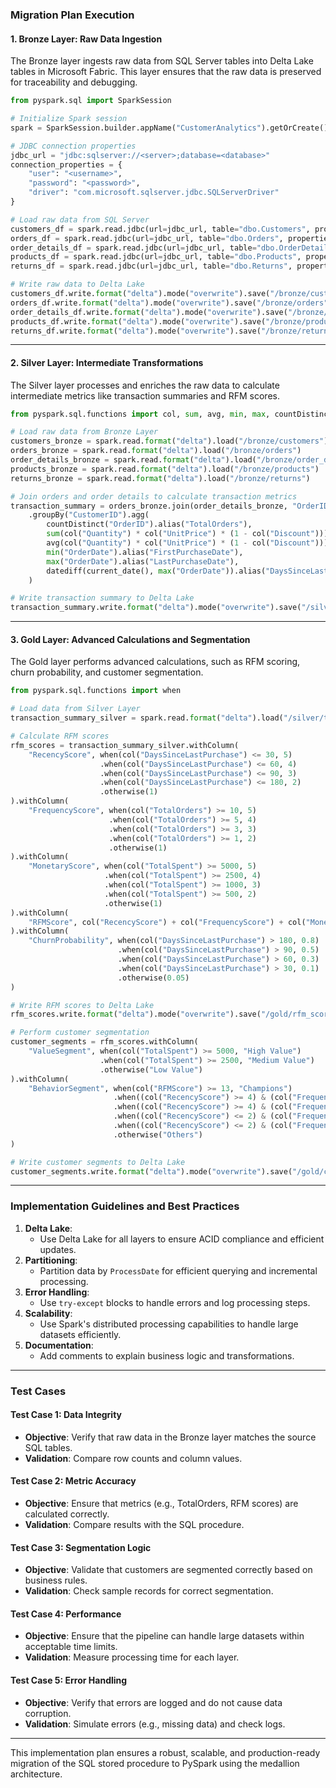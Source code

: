 ### Migration Plan Execution

#### **1. Bronze Layer: Raw Data Ingestion**
The Bronze layer ingests raw data from SQL Server tables into Delta Lake tables in Microsoft Fabric. This layer ensures that the raw data is preserved for traceability and debugging.

```python
from pyspark.sql import SparkSession

# Initialize Spark session
spark = SparkSession.builder.appName("CustomerAnalytics").getOrCreate()

# JDBC connection properties
jdbc_url = "jdbc:sqlserver://<server>;database=<database>"
connection_properties = {
    "user": "<username>",
    "password": "<password>",
    "driver": "com.microsoft.sqlserver.jdbc.SQLServerDriver"
}

# Load raw data from SQL Server
customers_df = spark.read.jdbc(url=jdbc_url, table="dbo.Customers", properties=connection_properties)
orders_df = spark.read.jdbc(url=jdbc_url, table="dbo.Orders", properties=connection_properties)
order_details_df = spark.read.jdbc(url=jdbc_url, table="dbo.OrderDetails", properties=connection_properties)
products_df = spark.read.jdbc(url=jdbc_url, table="dbo.Products", properties=connection_properties)
returns_df = spark.read.jdbc(url=jdbc_url, table="dbo.Returns", properties=connection_properties)

# Write raw data to Delta Lake
customers_df.write.format("delta").mode("overwrite").save("/bronze/customers")
orders_df.write.format("delta").mode("overwrite").save("/bronze/orders")
order_details_df.write.format("delta").mode("overwrite").save("/bronze/order_details")
products_df.write.format("delta").mode("overwrite").save("/bronze/products")
returns_df.write.format("delta").mode("overwrite").save("/bronze/returns")
```

---

#### **2. Silver Layer: Intermediate Transformations**
The Silver layer processes and enriches the raw data to calculate intermediate metrics like transaction summaries and RFM scores.

```python
from pyspark.sql.functions import col, sum, avg, min, max, countDistinct, datediff, current_date

# Load raw data from Bronze Layer
customers_bronze = spark.read.format("delta").load("/bronze/customers")
orders_bronze = spark.read.format("delta").load("/bronze/orders")
order_details_bronze = spark.read.format("delta").load("/bronze/order_details")
products_bronze = spark.read.format("delta").load("/bronze/products")
returns_bronze = spark.read.format("delta").load("/bronze/returns")

# Join orders and order details to calculate transaction metrics
transaction_summary = orders_bronze.join(order_details_bronze, "OrderID") \
    .groupBy("CustomerID").agg(
        countDistinct("OrderID").alias("TotalOrders"),
        sum(col("Quantity") * col("UnitPrice") * (1 - col("Discount"))).alias("TotalSpent"),
        avg(col("Quantity") * col("UnitPrice") * (1 - col("Discount"))).alias("AvgOrderValue"),
        min("OrderDate").alias("FirstPurchaseDate"),
        max("OrderDate").alias("LastPurchaseDate"),
        datediff(current_date(), max("OrderDate")).alias("DaysSinceLastPurchase")
    )

# Write transaction summary to Delta Lake
transaction_summary.write.format("delta").mode("overwrite").save("/silver/transaction_summary")
```

---

#### **3. Gold Layer: Advanced Calculations and Segmentation**
The Gold layer performs advanced calculations, such as RFM scoring, churn probability, and customer segmentation.

```python
from pyspark.sql.functions import when

# Load data from Silver Layer
transaction_summary_silver = spark.read.format("delta").load("/silver/transaction_summary")

# Calculate RFM scores
rfm_scores = transaction_summary_silver.withColumn(
    "RecencyScore", when(col("DaysSinceLastPurchase") <= 30, 5)
                    .when(col("DaysSinceLastPurchase") <= 60, 4)
                    .when(col("DaysSinceLastPurchase") <= 90, 3)
                    .when(col("DaysSinceLastPurchase") <= 180, 2)
                    .otherwise(1)
).withColumn(
    "FrequencyScore", when(col("TotalOrders") >= 10, 5)
                      .when(col("TotalOrders") >= 5, 4)
                      .when(col("TotalOrders") >= 3, 3)
                      .when(col("TotalOrders") >= 1, 2)
                      .otherwise(1)
).withColumn(
    "MonetaryScore", when(col("TotalSpent") >= 5000, 5)
                     .when(col("TotalSpent") >= 2500, 4)
                     .when(col("TotalSpent") >= 1000, 3)
                     .when(col("TotalSpent") >= 500, 2)
                     .otherwise(1)
).withColumn(
    "RFMScore", col("RecencyScore") + col("FrequencyScore") + col("MonetaryScore")
).withColumn(
    "ChurnProbability", when(col("DaysSinceLastPurchase") > 180, 0.8)
                        .when(col("DaysSinceLastPurchase") > 90, 0.5)
                        .when(col("DaysSinceLastPurchase") > 60, 0.3)
                        .when(col("DaysSinceLastPurchase") > 30, 0.1)
                        .otherwise(0.05)
)

# Write RFM scores to Delta Lake
rfm_scores.write.format("delta").mode("overwrite").save("/gold/rfm_scores")

# Perform customer segmentation
customer_segments = rfm_scores.withColumn(
    "ValueSegment", when(col("TotalSpent") >= 5000, "High Value")
                    .when(col("TotalSpent") >= 2500, "Medium Value")
                    .otherwise("Low Value")
).withColumn(
    "BehaviorSegment", when(col("RFMScore") >= 13, "Champions")
                       .when((col("RecencyScore") >= 4) & (col("FrequencyScore") >= 3), "Loyal Customers")
                       .when((col("RecencyScore") >= 4) & (col("FrequencyScore") <= 2), "Potential Loyalists")
                       .when((col("RecencyScore") <= 2) & (col("FrequencyScore") >= 3), "At Risk")
                       .when((col("RecencyScore") <= 2) & (col("FrequencyScore") <= 2), "Hibernating")
                       .otherwise("Others")
)

# Write customer segments to Delta Lake
customer_segments.write.format("delta").mode("overwrite").save("/gold/customer_segments")
```

---

### Implementation Guidelines and Best Practices
1. **Delta Lake**:
   - Use Delta Lake for all layers to ensure ACID compliance and efficient updates.
2. **Partitioning**:
   - Partition data by `ProcessDate` for efficient querying and incremental processing.
3. **Error Handling**:
   - Use `try-except` blocks to handle errors and log processing steps.
4. **Scalability**:
   - Use Spark's distributed processing capabilities to handle large datasets efficiently.
5. **Documentation**:
   - Add comments to explain business logic and transformations.

---

### Test Cases

#### **Test Case 1: Data Integrity**
- **Objective**: Verify that raw data in the Bronze layer matches the source SQL tables.
- **Validation**: Compare row counts and column values.

#### **Test Case 2: Metric Accuracy**
- **Objective**: Ensure that metrics (e.g., TotalOrders, RFM scores) are calculated correctly.
- **Validation**: Compare results with the SQL procedure.

#### **Test Case 3: Segmentation Logic**
- **Objective**: Validate that customers are segmented correctly based on business rules.
- **Validation**: Check sample records for correct segmentation.

#### **Test Case 4: Performance**
- **Objective**: Ensure that the pipeline can handle large datasets within acceptable time limits.
- **Validation**: Measure processing time for each layer.

#### **Test Case 5: Error Handling**
- **Objective**: Verify that errors are logged and do not cause data corruption.
- **Validation**: Simulate errors (e.g., missing data) and check logs.

---

This implementation plan ensures a robust, scalable, and production-ready migration of the SQL stored procedure to PySpark using the medallion architecture.